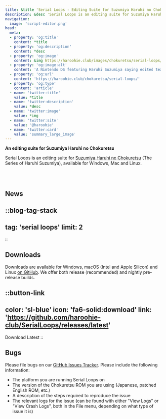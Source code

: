 ```yaml
---
title: &title 'Serial Loops - Editing Suite for Suzumiya Haruhi no Chokuretsu'
description: &desc 'Serial Loops is an editing suite for Suzumiya Haruhi no Chokuretsu (The Series of Haruhi Suzumiya), available for Windows, Mac and Linux.'
navigation:
  image: 'script-editor.png'
head:
  meta:
  - property: 'og:title'
    content: *title
  - property: 'og:description'
    content: *desc
  - property: 'og:image'
    content: &img https://haroohie.club/images/chokuretsu/serial-loops/script-editor.png
  - property: 'og:image:alt'
    content: 'A Nintendo DS featuring Haruhi Suzumiya saying edited text.'
  - property: 'og:url'
    content: 'https://haroohie.club/chokuretsu/serial-loops/'
  - property: 'og:type'
    content: 'article'
  - name: 'twitter:title'
    value: *title
  - name: 'twitter:description'
    value: *desc
  - name: 'twitter:image'
    value: *img
  - name: 'twitter:site'
    value: '@haroohie'
  - name: 'twitter:card'
    value: 'summary_large_image'
---
```

<b class="sl-header">An editing suite for Suzumiya Haruhi no Chokuretsu</b> 

Serial Loops is an editing suite for [Suzumiya Haruhi no Chokuretsu](/chokuretsu) (The Series of Haruhi Suzumiya), available for Windows, Mac and Linux.

<br />
<br />

## News
::blog-tag-stack
---
tag: 'serial loops'
limit: 2
---
::

## Downloads
Downloads are available for Windows, macOS (Intel and Apple Silicon) and Linux [on GitHub](https://github.com/haroohie-club/SerialLoops/releases). We offer both release (recommended) and nightly pre-release builds.


::button-link
---
color: 'sl-blue'
icon: 'fa6-solid:download'
link: 'https://github.com/haroohie-club/SerialLoops/releases/latest'
---
Download Latest
::


## Bugs
Please file bugs on our [GitHub Issues Tracker](https://github.com/haroohie-club/SerialLoops). Please include the following information:
* The platform you are running Serial Loops on
* The version of the Chokuretsu ROM you are using (Japanese, patched English ROM, etc.)
* A description of the steps required to reproduce the issue
* The relevant logs for the issue (can be found with either "View Logs" or "View Crash Logs", both in the File menu, depending on what type of issue it is)